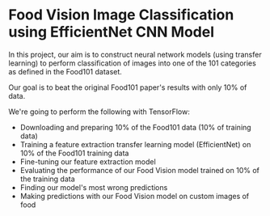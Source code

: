 # Food Vision Image Classification using EfficientNet CNN Model

In this project, our aim is to construct neural network models (using transfer learning) to perform classification of images into one of the 101 categories as defined in the Food101 dataset.

Our goal is to beat the original Food101 paper's results with only 10% of data.

We're going to perform the following with TensorFlow:

* Downloading and preparing 10% of the Food101 data (10% of training data)
* Training a feature extraction transfer learning model (EfficientNet) on 10% of the Food101 training data
* Fine-tuning our feature extraction model
* Evaluating the performance of our Food Vision model trained on 10% of the training data
* Finding our model's most wrong predictions
* Making predictions with our Food Vision model on custom images of food
